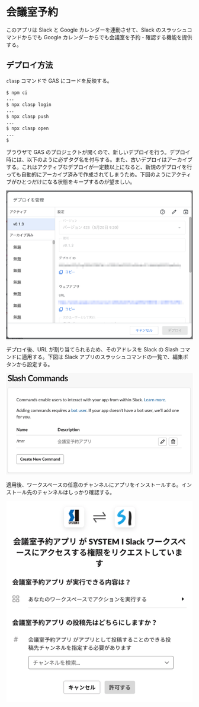 # 会議室予約

このアプリは Slack と Google カレンダーを連動させて、Slack のスラッシュコマンドからでも Google カレンダーからでも会議室を予約・確認する機能を提供する。

## デプロイ方法

`clasp` コマンドで GAS にコードを反映する。

```shell-session
$ npm ci
...
$ npx clasp login
...
$ npx clasp push
...
$ npx clasp open
...
$
```

ブラウザで GAS のプロジェクトが開くので、新しいデプロイを行う。デプロイ時には、以下のように必ずタグ名を付与する。また、古いデプロイはアーカイブする。これはアクティブなデプロイが一定数以上になると、新規のデプロイを行っても自動的にアーカイブ済みで作成されてしまうため。下図のようにアクティブがひとつだけになる状態をキープするのが望ましい。

![デプロイの管理](docs/manage-deploy-of-gas.png)

デプロイ後、URL が割り当てられるため、そのアドレスを Slack の Slash コマンドに適用する。下図は Slack アプリのスラッシュコマンドの一覧で、編集ボタンから設定する。

![Slash Commands](docs/slash-commands-of-slack.png)

適用後、ワークスペースの任意のチャンネルにアプリをインストールする。インストール先のチャンネルはしっかり確認する。

![Slack アプリのインストール](docs/install-slack-app-to-workspace.png)
